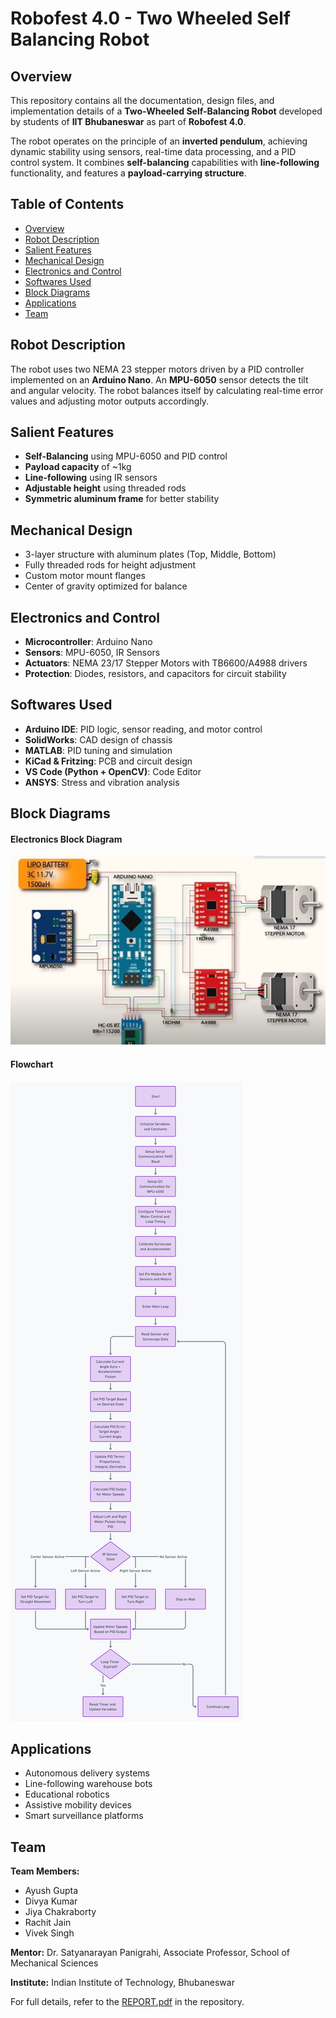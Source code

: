 # Robofest 4.0 - Two Wheeled Self Balancing Robot

## Overview

This repository contains all the documentation, design files, and implementation details of a **Two-Wheeled Self-Balancing Robot** developed by students of **IIT Bhubaneswar** as part of **Robofest 4.0**.

The robot operates on the principle of an **inverted pendulum**, achieving dynamic stability using sensors, real-time data processing, and a PID control system. It combines **self-balancing** capabilities with **line-following** functionality, and features a **payload-carrying structure**.

## Table of Contents

* [Overview](#overview)
* [Robot Description](#robot-description)
* [Salient Features](#salient-features)
* [Mechanical Design](#mechanical-design)
* [Electronics and Control](#electronics-and-control)
* [Softwares Used](#softwares-used)
* [Block Diagrams](#block-diagrams)
* [Applications](#applications)
* [Team](#team)

## Robot Description

The robot uses two NEMA 23 stepper motors driven by a PID controller implemented on an **Arduino Nano**. An **MPU-6050** sensor detects the tilt and angular velocity. The robot balances itself by calculating real-time error values and adjusting motor outputs accordingly.

## Salient Features

* **Self-Balancing** using MPU-6050 and PID control
* **Payload capacity** of \~1kg
* **Line-following** using IR sensors
* **Adjustable height** using threaded rods
* **Symmetric aluminum frame** for better stability

## Mechanical Design

* 3-layer structure with aluminum plates (Top, Middle, Bottom)
* Fully threaded rods for height adjustment
* Custom motor mount flanges
* Center of gravity optimized for balance

## Electronics and Control

* **Microcontroller**: Arduino Nano
* **Sensors**: MPU-6050, IR Sensors
* **Actuators**: NEMA 23/17 Stepper Motors with TB6600/A4988 drivers
* **Protection**: Diodes, resistors, and capacitors for circuit stability

## Softwares Used

* **Arduino IDE**: PID logic, sensor reading, and motor control
* **SolidWorks**: CAD design of chassis
* **MATLAB**: PID tuning and simulation
* **KiCad & Fritzing**: PCB and circuit design
* **VS Code (Python + OpenCV)**: Code Editor
* **ANSYS**: Stress and vibration analysis

## Block Diagrams

#### Electronics Block Diagram
![Electronics Block Diagram](CODE\Circuit_Diagram.jpg)

#### Flowchart
![Flowchart](CODE\CODE_FLOWCHART.png)

## Applications

* Autonomous delivery systems
* Line-following warehouse bots
* Educational robotics
* Assistive mobility devices
* Smart surveillance platforms

## Team

**Team Members:**

* Ayush Gupta
* Divya Kumar
* Jiya Chakraborty
* Rachit Jain
* Vivek Singh

**Mentor:** Dr. Satyanarayan Panigrahi, Associate Professor, School of Mechanical Sciences

**Institute:** Indian Institute of Technology, Bhubaneswar


For full details, refer to the [REPORT.pdf](Reports/3.%20Grand_Finale/REPORT_finale.pdf) in the repository.








